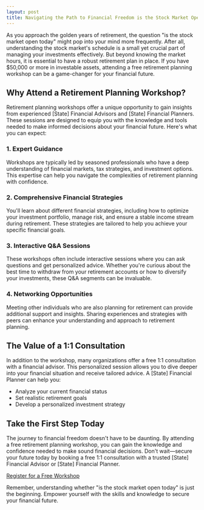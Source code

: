 ```yaml
---
layout: post
title: Navigating the Path to Financial Freedom is the Stock Market Open Today
---
```



As you approach the golden years of retirement, the question "is the stock market open today" might pop into your mind more frequently. After all, understanding the stock market's schedule is a small yet crucial part of managing your investments effectively. But beyond knowing the market hours, it is essential to have a robust retirement plan in place. If you have $50,000 or more in investable assets, attending a free retirement planning workshop can be a game-changer for your financial future.

## Why Attend a Retirement Planning Workshop?

Retirement planning workshops offer a unique opportunity to gain insights from experienced [State] Financial Advisors and [State] Financial Planners. These sessions are designed to equip you with the knowledge and tools needed to make informed decisions about your financial future. Here's what you can expect:

### 1. Expert Guidance

Workshops are typically led by seasoned professionals who have a deep understanding of financial markets, tax strategies, and investment options. This expertise can help you navigate the complexities of retirement planning with confidence.

### 2. Comprehensive Financial Strategies

You'll learn about different financial strategies, including how to optimize your investment portfolio, manage risk, and ensure a stable income stream during retirement. These strategies are tailored to help you achieve your specific financial goals.

### 3. Interactive Q&A Sessions

These workshops often include interactive sessions where you can ask questions and get personalized advice. Whether you're curious about the best time to withdraw from your retirement accounts or how to diversify your investments, these Q&A segments can be invaluable.

### 4. Networking Opportunities

Meeting other individuals who are also planning for retirement can provide additional support and insights. Sharing experiences and strategies with peers can enhance your understanding and approach to retirement planning.

## The Value of a 1:1 Consultation

In addition to the workshop, many organizations offer a free 1:1 consultation with a financial advisor. This personalized session allows you to dive deeper into your financial situation and receive tailored advice. A [State] Financial Planner can help you:

- Analyze your current financial status
- Set realistic retirement goals
- Develop a personalized investment strategy

## Take the First Step Today

The journey to financial freedom doesn't have to be daunting. By attending a free retirement planning workshop, you can gain the knowledge and confidence needed to make sound financial decisions. Don't wait—secure your future today by booking a free 1:1 consultation with a trusted [State] Financial Advisor or [State] Financial Planner.

[Register for a Free Workshop](https://workshopsforretirement.com)

Remember, understanding whether "is the stock market open today" is just the beginning. Empower yourself with the skills and knowledge to secure your financial future.